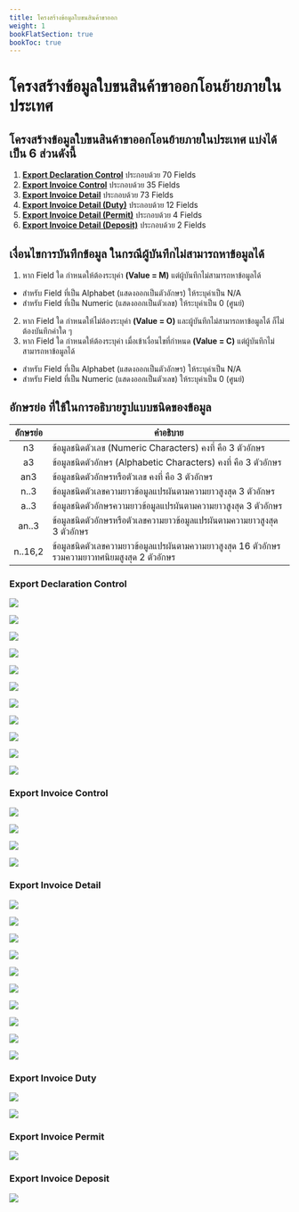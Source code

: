 ```yaml
---
title: โครงสร้างข้อมูลใบขนสินค้าขาออก
weight: 1
bookFlatSection: true
bookToc: true
---
```


โครงสร้างข้อมูลใบขนสินค้าขาออกโอนย้ายภายในประเทศ   
===

## โครงสร้างข้อมูลใบขนสินค้าขาออกโอนย้ายภายในประเทศ แบ่งได้เป็น 6 ส่วนดังนี้

1. [**Export Declaration Control**](#export-declaration-control)	ประกอบด้วย	70 Fields
2. [**Export Invoice Control**](#export-invoice-control)	ประกอบด้วย	35 Fields
3. [**Export Invoice Detail**](#export-invoice-detail)	ประกอบด้วย	73 Fields
4. [**Export Invoice Detail (Duty)**](#export-invoice-duty)	ประกอบด้วย	12 Fields
5. [**Export Invoice Detail (Permit)**](#export-invoice-permit)	ประกอบด้วย	 4 Fields
6. [**Export Invoice Detail (Deposit)**](#export-invoice-deposit)	ประกอบด้วย	 2 Fields

## เงื่อนไขการบันทึกข้อมูล ในกรณีผู้บันทึกไม่สามารถหาข้อมูลได้

1. หาก Field ใด กำหนดให้ต้องระบุค่า **(Value = M)** แต่ผู้บันทึกไม่สามารถหาข้อมูลได้
- สำหรับ Field ที่เป็น Alphabet (แสดงออกเป็นตัวอักษร) ให้ระบุค่าเป็น N/A 
- สำหรับ Field ที่เป็น Numeric (แสดงออกเป็นตัวเลข) ให้ระบุค่าเป็น 0 (ศูนย์)
2. หาก Field ใด กำหนดให้ไม่ต้องระบุค่า **(Value = O)** และผู้บันทึกไม่สามารถหาข้อมูลได้ ก็ไม่ต้องบันทึกค่าใด ๆ 
3. หาก Field ใด กำหนดให้ต้องระบุค่า เมื่อเข้าเงื่อนไขที่กำหนด **(Value = C)** แต่ผู้บันทึกไม่สามารถหาข้อมูลได้
- สำหรับ Field ที่เป็น Alphabet (แสดงออกเป็นตัวอักษร) ให้ระบุค่าเป็น N/A 
-  สำหรับ Field ที่เป็น Numeric (แสดงออกเป็นตัวเลข) ให้ระบุค่าเป็น 0 (ศูนย์)
	
## อักษรย่อ ที่ใช้ในการอธิบายรูปแบบชนิดของข้อมูล

|  อักษรย่อ   |	คำอธิบาย  |
|:------------:|----------------------------|
|n3 |ข้อมูลชนิดตัวเลข (Numeric Characters) คงที่ คือ 3 ตัวอักษร|
|a3  |	ข้อมูลชนิดตัวอักษร (Alphabetic Characters) คงที่ คือ 3 ตัวอักษร|
|an3  |	ข้อมูลชนิดตัวอักษรหรือตัวเลข คงที่ คือ 3 ตัวอักษร|
|n..3|	ข้อมูลชนิดตัวเลขความยาวข้อมูลแปรผันตามความยาวสูงสุด 3 ตัวอักษร|
|a..3|	ข้อมูลชนิดตัวอักษรความยาวข้อมูลแปรผันตามความยาวสูงสุด 3 ตัวอักษร|
|an..3  |	ข้อมูลชนิดตัวอักษรหรือตัวเลขความยาวข้อมูลแปรผันตามความยาวสูงสุด 3 ตัวอักษร|
|n..16,2|ข้อมูลชนิดตัวเลขความยาวข้อมูลแปรผันตามความยาวสูงสุด 16 ตัวอักษรรวมความยาวทศนิยมสูงสุด 2 ตัวอักษร|




### Export Declaration Control 

![](https://github.com/ecs-support/knowledge-center/raw/master/img/e-tax-incentive/e-tax-incentivejpg_Page5.jpg)

![](https://github.com/ecs-support/knowledge-center/raw/master/img/e-tax-incentive/e-tax-incentivejpg_Page6.jpg)

![](https://github.com/ecs-support/knowledge-center/raw/master/img/e-tax-incentive/e-tax-incentivejpg_Page7.jpg)

![](https://github.com/ecs-support/knowledge-center/raw/master/img/e-tax-incentive/e-tax-incentivejpg_Page8.jpg)

![](https://github.com/ecs-support/knowledge-center/raw/master/img/e-tax-incentive/e-tax-incentivejpg_Page9.jpg)

![](https://github.com/ecs-support/knowledge-center/raw/master/img/e-tax-incentive/e-tax-incentivejpg_Page10.jpg)


![](https://github.com/ecs-support/knowledge-center/raw/master/img/e-tax-incentive/e-tax-incentivejpg_Page11.jpg)

![](https://github.com/ecs-support/knowledge-center/raw/master/img/e-tax-incentive/e-tax-incentivejpg_Page12.jpg)

![](https://github.com/ecs-support/knowledge-center/raw/master/img/e-tax-incentive/e-tax-incentivejpg_Page13.jpg)


![](https://github.com/ecs-support/knowledge-center/raw/master/img/e-tax-incentive/e-tax-incentivejpg_Page14.jpg)


![](https://github.com/ecs-support/knowledge-center/raw/master/img/e-tax-incentive/e-tax-incentivejpg_Page15.jpg)



### Export Invoice Control

![](https://github.com/ecs-support/knowledge-center/raw/master/img/e-tax-incentive/e-tax-incentivejpg_Page16.jpg)

![](https://github.com/ecs-support/knowledge-center/raw/master/img/e-tax-incentive/e-tax-incentivejpg_Page17.jpg)

![](https://github.com/ecs-support/knowledge-center/raw/master/img/e-tax-incentive/e-tax-incentivejpg_Page18.jpg)

![](https://github.com/ecs-support/knowledge-center/raw/master/img/e-tax-incentive/e-tax-incentivejpg_Page19.jpg)


### Export Invoice Detail

![](https://github.com/ecs-support/knowledge-center/raw/master/img/e-tax-incentive/e-tax-incentivejpg_Page20.jpg)

![](https://github.com/ecs-support/knowledge-center/raw/master/img/e-tax-incentive/e-tax-incentivejpg_Page21.jpg)

![](https://github.com/ecs-support/knowledge-center/raw/master/img/e-tax-incentive/e-tax-incentivejpg_Page22.jpg)

![](https://github.com/ecs-support/knowledge-center/raw/master/img/e-tax-incentive/e-tax-incentivejpg_Page23.jpg)

![](https://github.com/ecs-support/knowledge-center/raw/master/img/e-tax-incentive/e-tax-incentivejpg_Page24.jpg)

![](https://github.com/ecs-support/knowledge-center/raw/master/img/e-tax-incentive/e-tax-incentivejpg_Page25.jpg)

![](https://github.com/ecs-support/knowledge-center/raw/master/img/e-tax-incentive/e-tax-incentivejpg_Page26.jpg)

![](https://github.com/ecs-support/knowledge-center/raw/master/img/e-tax-incentive/e-tax-incentivejpg_Page27.jpg)

![](https://github.com/ecs-support/knowledge-center/raw/master/img/e-tax-incentive/e-tax-incentivejpg_Page28.jpg)

![](https://github.com/ecs-support/knowledge-center/raw/master/img/e-tax-incentive/e-tax-incentivejpg_Page29-1.jpg)



### Export Invoice Duty

![](https://github.com/ecs-support/knowledge-center/raw/master/img/e-tax-incentive/e-tax-incentivejpg_Page29-2.jpg)

![](https://github.com/ecs-support/knowledge-center/raw/master/img/e-tax-incentive/e-tax-incentivejpg_Page30.jpg)

### Export Invoice Permit

![](https://github.com/ecs-support/knowledge-center/raw/master/img/e-tax-incentive/e-tax-incentivejpg_Page31.jpg)


### Export Invoice Deposit

![](https://github.com/ecs-support/knowledge-center/raw/master/img/e-tax-incentive/e-tax-incentivejpg_Page32.jpg)